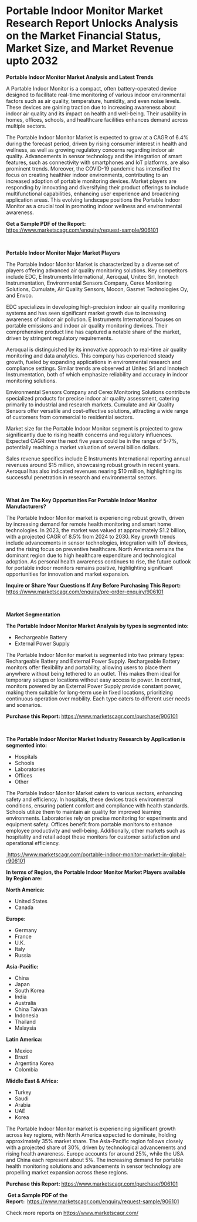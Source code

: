 <p><h1>Portable Indoor Monitor Market Research Report Unlocks Analysis on the Market Financial Status, Market Size, and Market Revenue upto 2032</h1></p><p><strong>Portable Indoor Monitor Market Analysis and Latest Trends</strong></p>
<p><p>A Portable Indoor Monitor is a compact, often battery-operated device designed to facilitate real-time monitoring of various indoor environmental factors such as air quality, temperature, humidity, and even noise levels. These devices are gaining traction due to increasing awareness about indoor air quality and its impact on health and well-being. Their usability in homes, offices, schools, and healthcare facilities enhances demand across multiple sectors.</p><p>The Portable Indoor Monitor Market is expected to grow at a CAGR of 6.4% during the forecast period, driven by rising consumer interest in health and wellness, as well as growing regulatory concerns regarding indoor air quality. Advancements in sensor technology and the integration of smart features, such as connectivity with smartphones and IoT platforms, are also prominent trends. Moreover, the COVID-19 pandemic has intensified the focus on creating healthier indoor environments, contributing to an increased adoption of portable monitoring devices. Market players are responding by innovating and diversifying their product offerings to include multifunctional capabilities, enhancing user experience and broadening application areas. This evolving landscape positions the Portable Indoor Monitor as a crucial tool in promoting indoor wellness and environmental awareness.</p></p>
<p><strong>Get a Sample PDF of the Report:&nbsp;</strong> <a href="https://www.marketscagr.com/enquiry/request-sample/906101?utm_campaign=2097&utm_medium=2&utm_source=Github&utm_content=ia&utm_term=21032025&utm_id=portable-indoor-monitor">https://www.marketscagr.com/enquiry/request-sample/906101</a></p>
<p>&nbsp;</p>
<p><strong>Portable Indoor Monitor Major Market Players</strong></p>
<p><p>The Portable Indoor Monitor Market is characterized by a diverse set of players offering advanced air quality monitoring solutions. Key competitors include EDC, E Instruments International, Aeroqual, Unitec Srl, Innotech Instrumentation, Environmental Sensors Company, Cerex Monitoring Solutions, Cumulate, Air Quality Sensors, Mocon, Gasmet Technologies Oy, and Envco.</p><p>EDC specializes in developing high-precision indoor air quality monitoring systems and has seen significant market growth due to increasing awareness of indoor air pollution. E Instruments International focuses on portable emissions and indoor air quality monitoring devices. Their comprehensive product line has captured a notable share of the market, driven by stringent regulatory requirements.</p><p>Aeroqual is distinguished by its innovative approach to real-time air quality monitoring and data analytics. This company has experienced steady growth, fueled by expanding applications in environmental research and compliance settings. Similar trends are observed at Unitec Srl and Innotech Instrumentation, both of which emphasize reliability and accuracy in indoor monitoring solutions.</p><p>Environmental Sensors Company and Cerex Monitoring Solutions contribute specialized products for precise indoor air quality assessment, catering primarily to industrial and research markets. Cumulate and Air Quality Sensors offer versatile and cost-effective solutions, attracting a wide range of customers from commercial to residential sectors.</p><p>Market size for the Portable Indoor Monitor segment is projected to grow significantly due to rising health concerns and regulatory influences. Expected CAGR over the next five years could be in the range of 5-7%, potentially reaching a market valuation of several billion dollars.</p><p>Sales revenue specifics include E Instruments International reporting annual revenues around $15 million, showcasing robust growth in recent years. Aeroqual has also indicated revenues nearing $10 million, highlighting its successful penetration in research and environmental sectors.</p></p>
<p>&nbsp;</p>
<p><strong>What Are The Key Opportunities For Portable Indoor Monitor Manufacturers?</strong></p>
<p><p>The Portable Indoor Monitor market is experiencing robust growth, driven by increasing demand for remote health monitoring and smart home technologies. In 2023, the market was valued at approximately $1.2 billion, with a projected CAGR of 8.5% from 2024 to 2030. Key growth trends include advancements in sensor technologies, integration with IoT devices, and the rising focus on preventive healthcare. North America remains the dominant region due to high healthcare expenditure and technological adoption. As personal health awareness continues to rise, the future outlook for portable indoor monitors remains positive, highlighting significant opportunities for innovation and market expansion.</p></p>
<p><strong>Inquire or Share Your Questions If Any Before Purchasing This Report:</strong> <a href="https://www.marketscagr.com/enquiry/pre-order-enquiry/906101?utm_campaign=2097&utm_medium=2&utm_source=Github&utm_content=ia&utm_term=21032025&utm_id=portable-indoor-monitor">https://www.marketscagr.com/enquiry/pre-order-enquiry/906101</a></p>
<p>&nbsp;</p>
<p><strong>Market Segmentation</strong></p>
<p><strong>The Portable Indoor Monitor Market Analysis by types is segmented into:</strong></p>
<p><ul><li>Rechargeable Battery</li><li>External Power Supply</li></ul></p>
<p><p>The Portable Indoor Monitor market is segmented into two primary types: Rechargeable Battery and External Power Supply. Rechargeable Battery monitors offer flexibility and portability, allowing users to place them anywhere without being tethered to an outlet. This makes them ideal for temporary setups or locations without easy access to power. In contrast, monitors powered by an External Power Supply provide constant power, making them suitable for long-term use in fixed locations, prioritizing continuous operation over mobility. Each type caters to different user needs and scenarios.</p></p>
<p><strong>Purchase this Report:&nbsp;</strong><a href="https://www.marketscagr.com/purchase/906101?utm_campaign=2097&utm_medium=2&utm_source=Github&utm_content=ia&utm_term=21032025&utm_id=portable-indoor-monitor">https://www.marketscagr.com/purchase/906101</a></p>
<p>&nbsp;</p>
<p><strong>The Portable Indoor Monitor Market Industry Research by Application is segmented into:</strong></p>
<p><ul><li>Hospitals</li><li>Schools</li><li>Laboratories</li><li>Offices</li><li>Other</li></ul></p>
<p><p>The Portable Indoor Monitor Market caters to various sectors, enhancing safety and efficiency. In hospitals, these devices track environmental conditions, ensuring patient comfort and compliance with health standards. Schools utilize them to maintain air quality for improved learning environments. Laboratories rely on precise monitoring for experiments and equipment safety. Offices benefit from portable monitors to enhance employee productivity and well-being. Additionally, other markets such as hospitality and retail adopt these monitors for customer satisfaction and operational efficiency.</p></p>
<p><a href="https://www.marketscagr.com/portable-indoor-monitor-market-in-global-r906101?utm_campaign=2097&utm_medium=2&utm_source=Github&utm_content=ia&utm_term=21032025&utm_id=portable-indoor-monitor">&nbsp;https://www.marketscagr.com/portable-indoor-monitor-market-in-global-r906101</a></p>
<p><strong>In terms of Region, the Portable Indoor Monitor Market Players available by Region are:</strong></p>
<p>
    <p> <strong> North America: </strong>
        <ul>
            <li>United States</li>
            <li>Canada</li>
        </ul>
        </p> 
    <p> <strong> Europe: </strong>
        <ul>
            <li>Germany</li>
            <li>France</li>
            <li>U.K.</li>
            <li>Italy</li>
            <li>Russia</li>
        </ul>
        </p> 
    <p> <strong> Asia-Pacific: </strong>
        <ul>
            <li>China</li>
            <li>Japan</li>
            <li>South Korea</li>
            <li>India</li>
            <li>Australia</li>
            <li>China Taiwan</li>
            <li>Indonesia</li>
            <li>Thailand</li>
            <li>Malaysia</li>
        </ul>
        </p> 
    <p> <strong> Latin America: </strong>
        <ul>
            <li>Mexico</li>
            <li>Brazil</li>
            <li>Argentina Korea</li>
            <li>Colombia</li>
        </ul>
        </p> 
    <p> <strong> Middle East & Africa: </strong>
        <ul>
            <li>Turkey</li>
            <li>Saudi</li>
            <li>Arabia</li>
            <li>UAE</li>
            <li>Korea</li>
        </ul>
    </p>
    </p>
<p><p>The Portable Indoor Monitor market is experiencing significant growth across key regions, with North America expected to dominate, holding approximately 35% market share. The Asia-Pacific region follows closely with a projected share of 30%, driven by technological advancements and rising health awareness. Europe accounts for around 25%, while the USA and China each represent about 5%. The increasing demand for portable health monitoring solutions and advancements in sensor technology are propelling market expansion across these regions.</p></p>
<p><strong>Purchase this Report: </strong><a href="https://www.marketscagr.com/purchase/906101?utm_campaign=2097&utm_medium=2&utm_source=Github&utm_content=ia&utm_term=21032025&utm_id=portable-indoor-monitor">https://www.marketscagr.com/purchase/906101</a></p>
<p>&nbsp;<strong>Get a Sample PDF of the Report:&nbsp;&nbsp;</strong><a href="https://www.marketscagr.com/enquiry/request-sample/906101?utm_campaign=2097&utm_medium=2&utm_source=Github&utm_content=ia&utm_term=21032025&utm_id=portable-indoor-monitor">https://www.marketscagr.com/enquiry/request-sample/906101</a></p>
<p><strong></strong></p>
<p>Check more reports on <a href="https://www.marketscagr.com/?utm_campaign=2097&utm_medium=2&utm_source=Github&utm_content=ia&utm_term=21032025&utm_id=portable-indoor-monitor">https://www.marketscagr.com/</a></p>